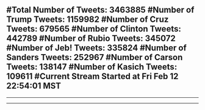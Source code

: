 #Total Number of Tweets: 3463885 
#Number of Trump Tweets: 1159982
#Number of Cruz Tweets: 679565
#Number of Clinton Tweets: 442789
#Number of Rubio Tweets: 345072
#Number of Jeb! Tweets: 335824
#Number of Sanders Tweets: 252967
#Number of Carson Tweets: 138147
#Number of Kasich Tweets: 109611
#Current Stream Started at Fri Feb 12 22:54:01 MST
---
---
---
